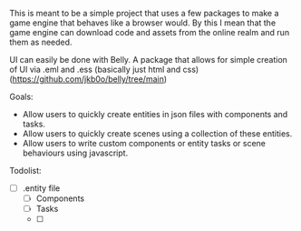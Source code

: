 This is meant to be a simple project that uses a few packages to make a game engine that behaves like a browser would.
By this I mean that the game engine can download code and assets from the online realm and run them as needed.

UI can easily be done with Belly.  A package that allows for simple creation of UI via .eml and .ess (basically just html and css) (https://github.com/jkb0o/belly/tree/main)

Goals:
 - Allow users to quickly create entities in json files with components and tasks.
 - Allow users to quickly create scenes using a collection of these entities.
 - Allow users to write custom components or entity tasks or scene behaviours using javascript.

Todolist:
- [ ] .entity file
  - [ ] Components
  - [ ] Tasks
  - [ ]